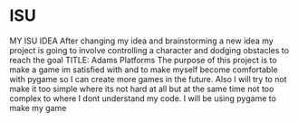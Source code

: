# ISU
MY ISU IDEA
After changing my idea and brainstorming a new idea my project is going to involve controlling a character and dodging obstacles to reach the goal
TITLE: Adams Platforms
The purpose of this project is to make a game im satisfied with and to make myself become comfortable with pygame so I can create more games in the future. Also I will try to not make it too simple where its not hard at all but at the same time not too complex to where I dont understand my code.
I will be using pygame to make my game
